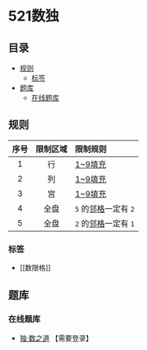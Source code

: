# 521数独
<!-- START doctoc generated TOC please keep comment here to allow auto update -->
<!-- DON'T EDIT THIS SECTION, INSTEAD RE-RUN doctoc TO UPDATE -->
## 目录

- [规则](#%E8%A7%84%E5%88%99)
  - [标签](#%E6%A0%87%E7%AD%BE)
- [题库](#%E9%A2%98%E5%BA%93)
  - [在线题库](#%E5%9C%A8%E7%BA%BF%E9%A2%98%E5%BA%93)

<!-- END doctoc generated TOC please keep comment here to allow auto update -->

## 规则

| 序号  | 限制区域 | 限制规则             |
|:---:|:----:|:-----------------|
|  1  |  行   | [1~9填充]          |
|  2  |  列   | [1~9填充]          |
|  3  |  宫   | [1~9填充]          |
|  4  |  全盘  | `5` 的[邻格]一定有 `2` |
|  5  |  全盘  | `2` 的[邻格]一定有 `1` |

### 标签

- [[数限格]]

## 题库

### 在线题库

- [独·数之道](http://www.sudokufans.org.cn/main.index.php?type=521) 【需要登录】

[1~9填充]: ../../../rules.md#1to9填充
[邻格]: ../../../rules.md#邻格

